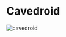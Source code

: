 # Cavedroid

![cavedroid](https://socialify.git.ci/cyb3rko/cavedroid/image?font=Raleway&forks=1&issues=1&logo=https%3A%2F%2Fcdn.cyb3rko.de%2FApps%2FCavedroid%2Fic_launcher_resized.png&owner=1&pattern=Circuit%20Board&pulls=1&stargazers=1&theme=Dark)

